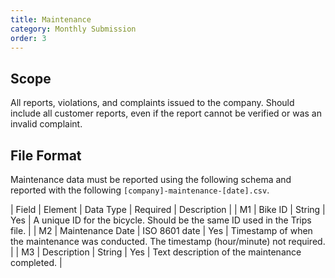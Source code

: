 ```yaml
---
title: Maintenance
category: Monthly Submission
order: 3
---
```


## Scope

All reports, violations, and complaints issued to the company. Should include all customer reports, even if the report cannot be verified or was an invalid complaint.

## File Format

Maintenance data must be reported using the following schema and reported with the following `[company]-maintenance-[date].csv`.

| Field | Element                  | Data Type           | Required | Description                                                                                 |
| M1    | Bike ID                  | String              | Yes      | A unique ID for the bicycle. Should be the same ID used in the Trips file.                  |
| M2    | Maintenance Date         | ISO 8601 date       | Yes      | Timestamp of when the maintenance was conducted. The timestamp (hour/minute) not required.  |
| M3    | Description              | String              | Yes      | Text description of the maintenance completed.                                              |